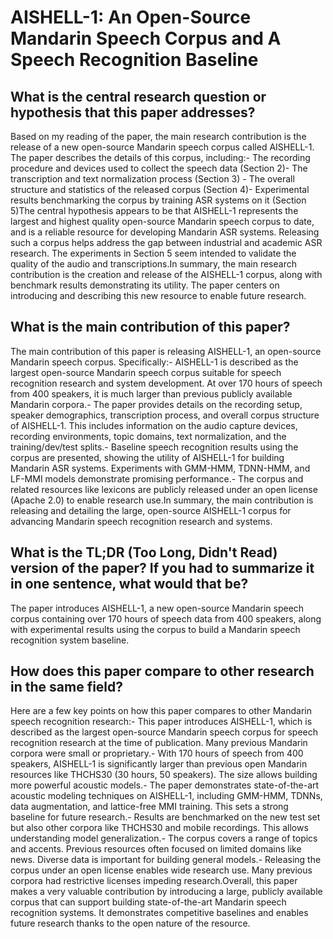 # AISHELL-1: An Open-Source Mandarin Speech Corpus and A Speech   Recognition Baseline

## What is the central research question or hypothesis that this paper addresses?

Based on my reading of the paper, the main research contribution is the release of a new open-source Mandarin speech corpus called AISHELL-1. The paper describes the details of this corpus, including:- The recording procedure and devices used to collect the speech data (Section 2)- The transcription and text normalization process (Section 3) - The overall structure and statistics of the released corpus (Section 4)- Experimental results benchmarking the corpus by training ASR systems on it (Section 5)The central hypothesis appears to be that AISHELL-1 represents the largest and highest quality open-source Mandarin speech corpus to date, and is a reliable resource for developing Mandarin ASR systems. Releasing such a corpus helps address the gap between industrial and academic ASR research. The experiments in Section 5 seem intended to validate the quality of the audio and transcriptions.In summary, the main research contribution is the creation and release of the AISHELL-1 corpus, along with benchmark results demonstrating its utility. The paper centers on introducing and describing this new resource to enable future research.


## What is the main contribution of this paper?

The main contribution of this paper is releasing AISHELL-1, an open-source Mandarin speech corpus. Specifically:- AISHELL-1 is described as the largest open-source Mandarin speech corpus suitable for speech recognition research and system development. At over 170 hours of speech from 400 speakers, it is much larger than previous publicly available Mandarin corpora.- The paper provides details on the recording setup, speaker demographics, transcription process, and overall corpus structure of AISHELL-1. This includes information on the audio capture devices, recording environments, topic domains, text normalization, and the training/dev/test splits.- Baseline speech recognition results using the corpus are presented, showing the utility of AISHELL-1 for building Mandarin ASR systems. Experiments with GMM-HMM, TDNN-HMM, and LF-MMI models demonstrate promising performance.- The corpus and related resources like lexicons are publicly released under an open license (Apache 2.0) to enable research use.In summary, the main contribution is releasing and detailing the large, open-source AISHELL-1 corpus for advancing Mandarin speech recognition research and systems.


## What is the TL;DR (Too Long, Didn't Read) version of the paper? If you had to summarize it in one sentence, what would that be?

The paper introduces AISHELL-1, a new open-source Mandarin speech corpus containing over 170 hours of speech data from 400 speakers, along with experimental results using the corpus to build a Mandarin speech recognition system baseline.


## How does this paper compare to other research in the same field?

Here are a few key points on how this paper compares to other Mandarin speech recognition research:- This paper introduces AISHELL-1, which is described as the largest open-source Mandarin speech corpus for speech recognition research at the time of publication. Many previous Mandarin corpora were small or proprietary.- With 170 hours of speech from 400 speakers, AISHELL-1 is significantly larger than previous open Mandarin resources like THCHS30 (30 hours, 50 speakers). The size allows building more powerful acoustic models.- The paper demonstrates state-of-the-art acoustic modeling techniques on AISHELL-1, including GMM-HMM, TDNNs, data augmentation, and lattice-free MMI training. This sets a strong baseline for future research.- Results are benchmarked on the new test set but also other corpora like THCHS30 and mobile recordings. This allows understanding model generalization.- The corpus covers a range of topics and accents. Previous resources often focused on limited domains like news. Diverse data is important for building general models.- Releasing the corpus under an open license enables wide research use. Many previous corpora had restrictive licenses impeding research.Overall, this paper makes a very valuable contribution by introducing a large, publicly available corpus that can support building state-of-the-art Mandarin speech recognition systems. It demonstrates competitive baselines and enables future research thanks to the open nature of the resource.
